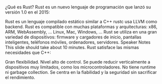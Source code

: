 ¿Qué es Rust?
Rust es un nuevo lenguaje de programación que lanzó su versión 1.0 en el 2015:

Rust es un lenguaje compilado estático similar a C++
rustc usa LLVM como backend.
Rust es compatible con muchas plataformas y arquitecturas:
x86, ARM, WebAssembly, …
Linux, Mac, Windows, …
Rust se utiliza en una gran variedad de dispositivos:
firmware y cargadores de inicio,
pantallas inteligentes,
teléfonos móviles,
ordenadores,
servidores.
Speaker Notes
This slide should take about 10 minutes.
Rust satisface las mismas necesidades que C++:

Gran flexibilidad.
Nivel alto de control.
Se puede reducir verticalmente a dispositivos muy limitados, como los microcontroladores.
No tiene runtime ni garbage collection.
Se centra en la fiabilidad y la seguridad sin sacrificar el rendimiento.
